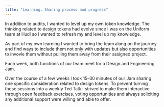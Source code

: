 ```yaml
---
title: "Learning. Sharing process and progress"
---
```


In addition to audits, I wanted to level up my own token knowledge. The thinking related to design tokens had evolve since I was on the Uniform team at Hudl so I wanted to refresh my and level up my knowledge.

As part of my own learning I wanted to bring the team along on the journey and find ways to include them not only with updates but also opportunities to invovle them without pulling them away from their assigned project.

Each week, both functions of our team meet for a Design and Engineering Jam.

Over the course of a few weeks I took 15–30 minutes of our Jam sharing one specific consideration related to design tokens. To prevent turning these sessions into a weekly Ted Talk I strived to make them interactive through open feedback exercises, voting opportunities and always soliciting any additional support were willing and able to offer.